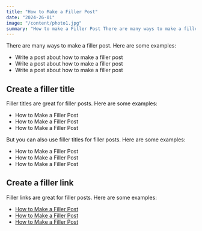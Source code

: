 ```yaml
---
title: "How to Make a Filler Post"
date: "2024-26-01"
image: "/content/photo1.jpg"
summary: "How to make a Filler Post There are many ways to make a filler post. Here are some examples. Lorem ipsum dolor sit amet, consectetur adipiscing"
---
```


There are many ways to make a filler post. Here are some examples:

- Write a post about how to make a filler post
- Write a post about how to make a filler post
- Write a post about how to make a filler post

## Create a filler title 

Filler titles are great for filler posts. Here are some examples:

- How to Make a Filler Post
- How to Make a Filler Post
- How to Make a Filler Post

But you can also use filler titles for filler posts. Here are some examples:

- How to Make a Filler Post
- How to Make a Filler Post
- How to Make a Filler Post

## Create a filler link 

Filler links are great for filler posts. Here are some examples:

- [How to Make a Filler Post](https://www.example.com)
- [How to Make a Filler Post](https://www.example.com)
- [How to Make a Filler Post](https://www.example.com)